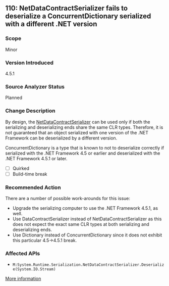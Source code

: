 ## 110: NetDataContractSerializer fails to deserialize a ConcurrentDictionary serialized with a different .NET version

### Scope
Minor

### Version Introduced
4.5.1

### Source Analyzer Status
Planned

### Change Description
By design, the [NetDataContractSerializer](https://msdn.microsoft.com/en-us/library/system.runtime.serialization.netdatacontractserializer.aspx) can be used only if both the serializing and deserializing ends share the same CLR types. Therefore, it is not guaranteed that an object serialized with one version of the .NET Framework can be deserialized by a different version.

ConcurrentDictionary is a type that is known to not to deserialize correctly if serialized with the .NET Framework 4.5 or earlier and deserialized with the .NET Framework 4.5.1 or later.

- [ ] Quirked
- [ ] Build-time break

### Recommended Action
There are a number of possible work-arounds for this issue:

- Upgrade the serializing computer to use the .NET Framework 4.5.1, as well.
- Use DataContractSerializer instead of NetDataContractSerializer as this does not expect the exact same CLR types at both serializing and deserializing ends.
- Use Dictionary instead of ConcurrentDictionary since it does not exhibit this particular 4.5->4.5.1 break.

### Affected APIs
* `M:System.Runtime.Serialization.NetDataContractSerializer.Deserialize(System.IO.Stream)`

[More information](http://stackoverflow.com/questions/19585791/net-4-5-1-wcf-serialization-exception)

